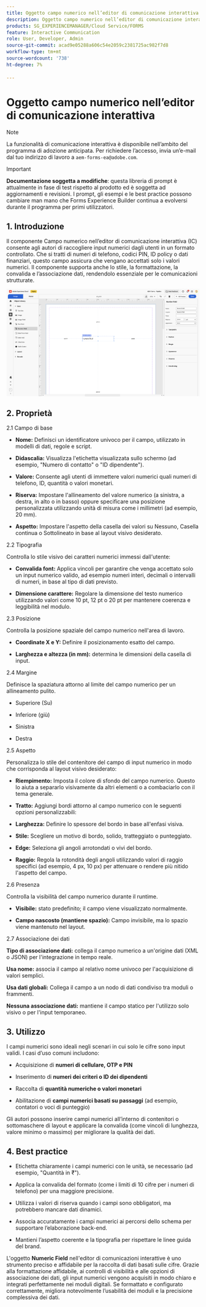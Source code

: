 ```yaml
---
title: Oggetto campo numerico nell’editor di comunicazione interattiva
description: Oggetto campo numerico nell’editor di comunicazione interattiva in AEM Forms per consentire agli autori di raccogliere input numerici dagli utenti in un formato controllato.
products: SG_EXPERIENCEMANAGER/Cloud Service/FORMS
feature: Interactive Communication
role: User, Developer, Admin
source-git-commit: acad9e05288a606c54e2059c2381725ac982f7d8
workflow-type: tm+mt
source-wordcount: '738'
ht-degree: 7%

---
```



# Oggetto campo numerico nell’editor di comunicazione interattiva

>[!NOTE]
>
> La funzionalità di comunicazione interattiva è disponibile nell’ambito del programma di adozione anticipata. Per richiedere l’accesso, invia un’e-mail dal tuo indirizzo di lavoro a `aem-forms-ea@adobe.com`.

>[!IMPORTANT]
>
> **Documentazione soggetta a modifiche**: questa libreria di prompt è attualmente in fase di test rispetto al prodotto ed è soggetta ad aggiornamenti e revisioni. I prompt, gli esempi e le best practice possono cambiare man mano che Forms Experience Builder continua a evolversi durante il programma per primi utilizzatori.

## &#x200B;1. Introduzione

Il componente Campo numerico nell’editor di comunicazione interattiva (IC) consente agli autori di raccogliere input numerici dagli utenti in un formato controllato. Che si tratti di numeri di telefono, codici PIN, ID policy o dati finanziari, questo campo assicura che vengano accettati solo i valori numerici. Il componente supporta anche lo stile, la formattazione, la convalida e l’associazione dati, rendendolo essenziale per le comunicazioni strutturate.

![Trova documento IC](/help/forms/interactive-communication/assets/numericfield.png)

## &#x200B;2. Proprietà

2.1 Campo di base

- **Nome:** Definisci un identificatore univoco per il campo, utilizzato in modelli di dati, regole e script.

- **Didascalia:** Visualizza l&#39;etichetta visualizzata sullo schermo (ad esempio, &quot;Numero di contatto&quot; o &quot;ID dipendente&quot;).

- **Valore:** Consente agli utenti di immettere valori numerici quali numeri di telefono, ID, quantità o valori monetari.

- **Riserva:** Impostare l&#39;allineamento del valore numerico (a sinistra, a destra, in alto o in basso) oppure specificare una posizione personalizzata utilizzando unità di misura come i millimetri (ad esempio, 20 mm).

- **Aspetto:** Impostare l&#39;aspetto della casella dei valori su Nessuno, Casella continua o Sottolineato in base al layout visivo desiderato.

2.2 Tipografia

Controlla lo stile visivo dei caratteri numerici immessi dall&#39;utente:

- **Convalida font:** Applica vincoli per garantire che venga accettato solo un input numerico valido, ad esempio numeri interi, decimali o intervalli di numeri, in base al tipo di dati previsto.

- **Dimensione carattere:** Regolare la dimensione del testo numerico utilizzando valori come 10 pt, 12 pt o 20 pt per mantenere coerenza e leggibilità nel modulo.

2.3 Posizione

Controlla la posizione spaziale del campo numerico nell&#39;area di lavoro.

- **Coordinate X e Y:** Definire il posizionamento esatto del campo.

- **Larghezza e altezza (in mm):** determina le dimensioni della casella di input.

2.4 Margine

Definisce la spaziatura attorno al limite del campo numerico per un allineamento pulito.

- Superiore (Su)

- Inferiore (giù)

- Sinistra

- Destra

2.5 Aspetto

Personalizza lo stile del contenitore del campo di input numerico in modo che corrisponda al layout visivo desiderato:

- **Riempimento:** Imposta il colore di sfondo del campo numerico. Questo lo aiuta a separarlo visivamente da altri elementi o a combaciarlo con il tema generale.

- **Tratto:** Aggiungi bordi attorno al campo numerico con le seguenti opzioni personalizzabili:

- **Larghezza:** Definire lo spessore del bordo in base all&#39;enfasi visiva.

- **Stile:** Scegliere un motivo di bordo, solido, tratteggiato o punteggiato.

- **Edge:** Seleziona gli angoli arrotondati o vivi del bordo.

- **Raggio:** Regola la rotondità degli angoli utilizzando valori di raggio specifici (ad esempio, 4 px, 10 px) per attenuare o rendere più nitido l&#39;aspetto del campo.

2.6 Presenza

Controlla la visibilità del campo numerico durante il runtime.

- **Visibile:** stato predefinito; il campo viene visualizzato normalmente.

- **Campo nascosto (mantiene spazio):** Campo invisibile, ma lo spazio viene mantenuto nel layout.

2.7 Associazione dei dati

**Tipo di associazione dati:** collega il campo numerico a un&#39;origine dati (XML o JSON) per l&#39;integrazione in tempo reale.

**Usa nome:** associa il campo al relativo nome univoco per l&#39;acquisizione di valori semplici.

**Usa dati globali:** Collega il campo a un nodo di dati condiviso tra moduli o frammenti.

**Nessuna associazione dati:** mantiene il campo statico per l&#39;utilizzo solo visivo o per l&#39;input temporaneo.

## &#x200B;3. Utilizzo

I campi numerici sono ideali negli scenari in cui solo le cifre sono input validi. I casi d’uso comuni includono:

- Acquisizione di **numeri di cellulare, OTP e PIN**

- Inserimento di **numeri dei criteri o ID dei dipendenti**

- Raccolta di **quantità numeriche o valori monetari**

- Abilitazione di **campi numerici basati su passaggi** (ad esempio, contatori o voci di punteggio)

Gli autori possono inserire campi numerici all’interno di contenitori o sottomaschere di layout e applicare la convalida (come vincoli di lunghezza, valore minimo o massimo) per migliorare la qualità dei dati.

## &#x200B;4. Best practice

- Etichetta chiaramente i campi numerici con le unità, se necessario (ad esempio, &quot;Quantità in ₹&quot;).

- Applica la convalida del formato (come i limiti di 10 cifre per i numeri di telefono) per una maggiore precisione.

- Utilizza i valori di riserva quando i campi sono obbligatori, ma potrebbero mancare dati dinamici.

- Associa accuratamente i campi numerici ai percorsi dello schema per supportare l’elaborazione back-end.

- Mantieni l’aspetto coerente e la tipografia per rispettare le linee guida del brand.

L&#39;oggetto **Numeric Field** nell&#39;editor di comunicazioni interattive è uno strumento preciso e affidabile per la raccolta di dati basati sulle cifre. Grazie alla formattazione affidabile, ai controlli di visibilità e alle opzioni di associazione dei dati, gli input numerici vengono acquisiti in modo chiaro e integrati perfettamente nei moduli digitali. Se formattato e configurato correttamente, migliora notevolmente l’usabilità dei moduli e la precisione complessiva dei dati.


